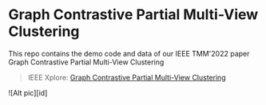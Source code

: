 # Graph Contrastive Partial Multi-View Clustering

This repo contains the demo code and data of our IEEE TMM'2022 paper Graph Contrastive Partial Multi-View Clustering

>IEEE Xplore: [Graph Contrastive Partial Multi-View Clustering](https://ieeexplore.ieee.org/abstract/document/9904927)
>
![Alt pic][id]
